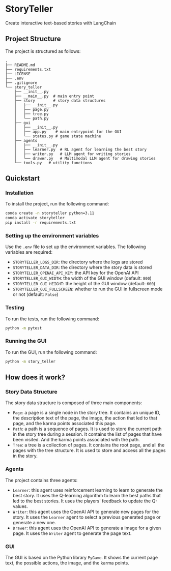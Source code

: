 # StoryTeller
Create interactive text-based stories with LangChain


## Project Structure

The project is structured as follows:

```
.
├── README.md
├── requirements.txt
├── LICENSE
├── .env
├── .gitignore
└── story_teller
    ├── __init__.py
    ├── __main__.py  # main entry point
    ├── story        # story data structures
    │   ├── __init__.py 
    │   ├── page.py
    │   ├── tree.py
    │   └── path.py
    ├── gui 
    │   ├── __init__.py
    │   ├── app.py    # main entrypoint for the GUI
    │   └── states.py # game state machine
    ├── agents  
    │   ├── __init__.py
    │   ├── learner.py  # RL agent for learning the best story
    │   ├── writer.py   # LLM agent for writing stories
    │   └── drawer.py   # Multimodal LLM agent for drawing stories
    └── tools.py   # utility functions
```

## Quickstart

### Installation

To install the project, run the following command:

```bash
conda create -n storyteller python=3.11
conda activate storyteller
pip install -r requirements.txt
```

### Setting up the environment variables

Use the `.env` file to set up the environment variables. The following variables are required:

- `STORYTELLER_LOGS_DIR`: the directory where the logs are stored
- `STORYTELLER_DATA_DIR`: the directory where the story data is stored
- `STORYTELLER_OPENAI_API_KEY`: the API key for the OpenAI API
- `STORYTELLER_GUI_WIDTH`: the width of the GUI window (default: `800`)
- `STORYTELLER_GUI_HEIGHT`: the height of the GUI window (default: `600`)
- `STORYTELLER_GUI_FULLSCREEN`: whether to run the GUI in fullscreen mode or not (default: `False`)

### Testing

To run the tests, run the following command:

```bash
python -m pytest
```

### Running the GUI

To run the GUI, run the following command:

```bash
python -m story_teller
```

## How does it work?

### Story Data Structure

The story data structure is composed of three main components:

- `Page`: a page is a single node in the story tree. It contains an unique ID, the description text of the page, the image, the action that led to that page, and the karma points associated this page.
- `Path`: a path is a sequence of pages. It is used to store the current path in the story tree during a session. It contains the list of pages that have been visited. And the karma points associated with the path.
- `Tree`: a tree is a collection of pages. It contains the root page, and all the pages with the tree structure. It is used to store and access all the pages in the story.


### Agents

The project contains three agents:

- `Learner`: this agent uses reinforcement learning to learn to generate the best story. It uses the Q-learning algorithm to learn the best paths that led to the best stories. It uses the players' feedback to update the Q-values.
- `Writer`: this agent uses the OpenAI API to generate new pages for the story. It uses the `Learner` agent to select a previous generated page or generate a new one.
- `Drawer`: this agent uses the OpenAI API to generate a image for a given page. It uses the `Writer` agent to generate the page text.


### GUI

The GUI is based on the Python library `PyGame`. It shows the current page text, the possible actions, the image, and the karma points.

